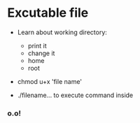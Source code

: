 # Excutable file

- Learn about working directory:
  - print it
  - change it
  - home 
  - root
  
- chmod u+x 'file name'
- ./filename... to execute command inside

### o.o!
